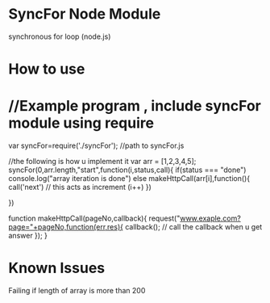 SyncFor Node Module
=====================

synchronous for loop (node.js)

How to use
==============
//Example program , 
include syncFor module using require
====================================================================================
var syncFor=require('./syncFor'); //path to syncFor.js 

//the following is how u implement it 
var arr =   [1,2,3,4,5];
syncFor(0,arr.length,"start",function(i,status,call){
 if(status === "done")
    console.log("array iteration is done")
 else
    makeHttpCall(arr[i],function(){
     call('next') // this acts as increment (i++)
   })

})

function makeHttpCall(pageNo,callback){
 request("www.exaple.com?page="+pageNo,function(err,res){
    callback(); // call the callback when u get answer
  });
}

Known Issues
=============
Failing if length of array is more than 200
 


